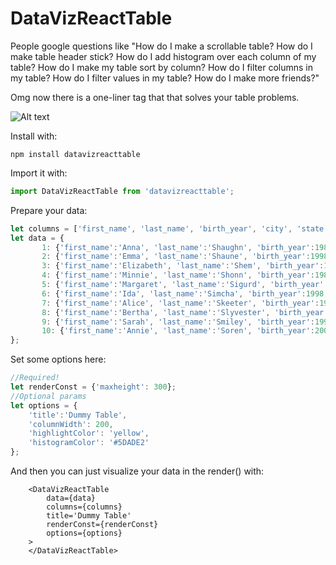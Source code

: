 # DataVizReactTable

People google questions like "How do I make a scrollable table? How do I make table header stick? How do I add histogram over each column of my table? How do I make my table sort by column? How do I filter columns in my table? How do I filter values in my table? How do I make more friends?"

Omg now there is a one-liner tag that that solves your table problems.

![Alt text](https://thetruecaptian.github.io/img/datavizreacttable.png "Bam")

Install with:
```
npm install datavizreacttable
```

Import it with:
```javascript
import DataVizReactTable from 'datavizreacttable';
```

Prepare your data:
```javascript
let columns = ['first_name', 'last_name', 'birth_year',	'city',	'state', 'military', 'gender'];
let data = {
       1: {'first_name':'Anna', 'last_name':'Shaughn', 'birth_year':1985, 'city':'Lansing', 'state':'MI', 'military':'N', 'gender':'M'},
       2: {'first_name':'Emma', 'last_name':'Shaune', 'birth_year':1998, 'city':'Dearborn', 'state':'MI', 'military':'N', 'gender':'F'},
       3: {'first_name':'Elizabeth', 'last_name':'Shem', 'birth_year':1989, 'city':'Dearborn Heights', 'state':'MI', 'military':'Y', 'gender':'F'},
       4: {'first_name':'Minnie', 'last_name':'Shonn', 'birth_year':1986, 'city':'Wayne', 'state':'MI', 'military':'N', 'gender':'F'},
       5: {'first_name':'Margaret', 'last_name':'Sigurd', 'birth_year':1989, 'city':'Detroit', 'state':'MI', 'military':'Y', 'gender':'M'},
       6: {'first_name':'Ida', 'last_name':'Simcha', 'birth_year':1998, 'city':'Detroit', 'state':'MI', 'military':'N', 'gender':'F'},
       7: {'first_name':'Alice', 'last_name':'Skeeter', 'birth_year':1995, 'city':'Lansing', 'state':'MI', 'military':'N', 'gender':'M'},
       8: {'first_name':'Bertha', 'last_name':'Slyvester', 'birth_year':1994, 'city':'Dearnborn', 'state':'MI', 'military':'Y', 'gender':'M'},
       9: {'first_name':'Sarah', 'last_name':'Smiley', 'birth_year':1999, 'city':'Pontiac', 'state':'MI', 'military':'N', 'gender':'M'},
       10: {'first_name':'Annie', 'last_name':'Soren', 'birth_year':2000, 'city':'Pontiac', 'state':'MI', 'military':'Y', 'gender':'F'}
};
```
Set some options here:
```javascript
//Required!
let renderConst = {'maxheight': 300};
//Optional params
let options = {
    'title':'Dummy Table',
    'columnWidth': 200,
    'highlightColor': 'yellow',
    'histogramColor': '#5DADE2'
};
```

And then you can just visualize your data in the render() with:
```
    <DataVizReactTable 
        data={data}
        columns={columns}
        title='Dummy Table'
        renderConst={renderConst}
        options={options}
    > 
    </DataVizReactTable>
```
